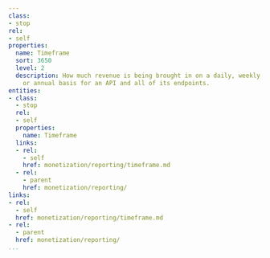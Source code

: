 ```yaml
---
class:
- stop
rel:
- self
properties:
  name: Timeframe
  sort: 3650
  level: 2
  description: How much revenue is being brought in on a daily, weekly, monthly, quarterly,
    or annual basis for an API and all of its endpoints.
entities:
- class:
  - stop
  rel:
  - self
  properties:
    name: Timeframe
  links:
  - rel:
    - self
    href: monetization/reporting/timeframe.md
  - rel:
    - parent
    href: monetization/reporting/
links:
- rel:
  - self
  href: monetization/reporting/timeframe.md
- rel:
  - parent
  href: monetization/reporting/
...
```

